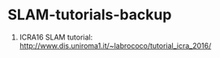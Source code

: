 # SLAM-tutorials-backup

1. ICRA16 SLAM tutorial: http://www.dis.uniroma1.it/~labrococo/tutorial_icra_2016/
